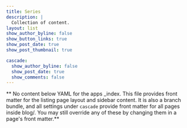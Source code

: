 ```yaml
---
title: Series
description: |
  Collection of content. 
layout: list
show_author_byline: false 
show_button_links: true 
show_post_date: true 
show_post_thumbnail: true

cascade:
  show_author_byline: false
  show_post_date: true
  show_comments: false
---
```


** No content below YAML for the apps _index. This file provides front matter for the listing page layout and sidebar content. It is also a branch bundle, and all settings under `cascade` provide front matter for all pages inside blog/. You may still override any of these by changing them in a page's front matter.**
